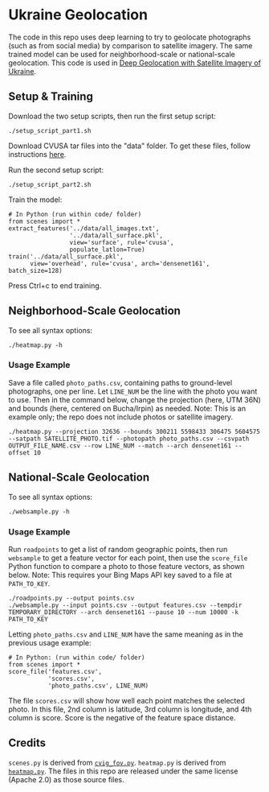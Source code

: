 # Ukraine Geolocation

The code in this repo uses deep learning to try to geolocate photographs (such as from social media) by comparison to satellite imagery.  The same trained model can be used for neighborhood-scale or national-scale geolocation.  This code is used in [Deep Geolocation with Satellite Imagery of Ukraine](https://www.iqt.org/blog/).

## Setup & Training

Download the two setup scripts, then run the first setup script:
```
./setup_script_part1.sh
```

Download CVUSA tar files into the "data" folder.  To get these files, follow instructions [here](https://mvrl.cse.wustl.edu/datasets/cvusa/).

Run the second setup script:
```
./setup_script_part2.sh
```

Train the model:
```
# In Python (run within code/ folder)
from scenes import *
extract_features('../data/all_images.txt',
                 '../data/all_surface.pkl',
                 view='surface', rule='cvusa',
                 populate_latlon=True)
train('../data/all_surface.pkl',
      view='overhead', rule='cvusa', arch='densenet161', batch_size=128)
```
Press Ctrl+c to end training.

## Neighborhood-Scale Geolocation

To see all syntax options:
```
./heatmap.py -h
```

### Usage Example

Save a file called `photo_paths.csv`, containing paths to ground-level photographs, one per line.  Let `LINE_NUM` be the line with the photo you want to use.  Then in the command below, change the projection (here, UTM 36N) and bounds (here, centered on Bucha/Irpin) as needed.  Note: This is an example only; the repo does not include photos or satellite imagery.
```
./heatmap.py --projection 32636 --bounds 300211 5598433 306475 5604575 --satpath SATELLITE_PHOTO.tif --photopath photo_paths.csv --csvpath OUTPUT_FILE_NAME.csv --row LINE_NUM --match --arch densenet161 --offset 10
```

## National-Scale Geolocation

To see all syntax options:
```
./websample.py -h
```

### Usage Example

Run `roadpoints` to get a list of random geographic points, then run `websample` to get a feature vector for each point, then use the `score_file` Python function to compare a photo to those feature vectors, as shown below.
Note: This requires your Bing Maps API key saved to a file at `PATH_TO_KEY`.
```
./roadpoints.py --output points.csv
./websample.py --input points.csv --output features.csv --tempdir TEMPORARY_DIRECTORY --arch densenet161 --pause 10 --num 10000 -k PATH_TO_KEY
```
Letting `photo_paths.csv` and `LINE_NUM` have the same meaning as in the previous usage example:
```
# In Python: (run within code/ folder)
from scenes import *
score_file('features.csv',
           'scores.csv',
           'photo_paths.csv', LINE_NUM)
```
The file `scores.csv` will show how well each point matches the selected photo.  In this file, 2nd column is latitude, 3rd column is longitude, and 4th column is score.  Score is the negative of the feature space distance.

## Credits

`scenes.py` is derived from [`cvig_fov.py`](https://github.com/IQTLabs/WITW/blob/main/model/cvig_fov.py).  `heatmap.py` is derived from [`heatmap.py`](https://github.com/IQTLabs/WITW/blob/main/tools/heatmap/heatmap.py).  The files in this repo are released under the same license (Apache 2.0) as those source files.
